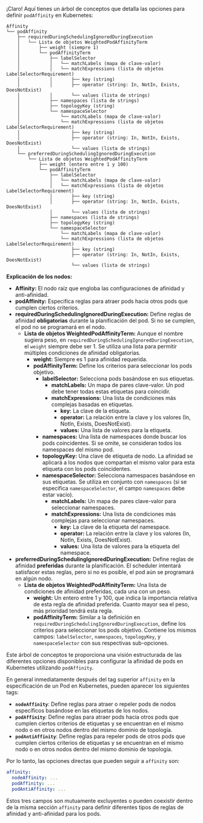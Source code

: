 ¡Claro! Aquí tienes un árbol de conceptos que detalla las opciones para definir `podAffinity` en Kubernetes:

```
Affinity
└── podAffinity
    ├── requiredDuringSchedulingIgnoredDuringExecution
    │   └── Lista de objetos WeightedPodAffinityTerm
    │       ├── weight (siempre 1)
    │       └── podAffinityTerm
    │           ├── labelSelector
    │           │   └── matchLabels (mapa de clave-valor)
    │           │   └── matchExpressions (lista de objetos LabelSelectorRequirement)
    │           │       ├── key (string)
    │           │       ├── operator (string: In, NotIn, Exists, DoesNotExist)
    │           │       └── values (lista de strings)
    │           ├── namespaces (lista de strings)
    │           ├── topologyKey (string)
    │           └── namespaceSelector
    │               └── matchLabels (mapa de clave-valor)
    │               └── matchExpressions (lista de objetos LabelSelectorRequirement)
    │                   ├── key (string)
    │                   ├── operator (string: In, NotIn, Exists, DoesNotExist)
    │                   └── values (lista de strings)
    └── preferredDuringSchedulingIgnoredDuringExecution
        └── Lista de objetos WeightedPodAffinityTerm
            ├── weight (entero entre 1 y 100)
            └── podAffinityTerm
                ├── labelSelector
                │   └── matchLabels (mapa de clave-valor)
                │   └── matchExpressions (lista de objetos LabelSelectorRequirement)
                │       ├── key (string)
                │       ├── operator (string: In, NotIn, Exists, DoesNotExist)
                │       └── values (lista de strings)
                ├── namespaces (lista de strings)
                ├── topologyKey (string)
                └── namespaceSelector
                    └── matchLabels (mapa de clave-valor)
                    └── matchExpressions (lista de objetos LabelSelectorRequirement)
                        ├── key (string)
                        ├── operator (string: In, NotIn, Exists, DoesNotExist)
                        └── values (lista de strings)
```

**Explicación de los nodos:**

* **Affinity:** El nodo raíz que engloba las configuraciones de afinidad y anti-afinidad.
* **podAffinity:** Especifica reglas para atraer pods hacia otros pods que cumplen ciertos criterios.
* **requiredDuringSchedulingIgnoredDuringExecution:** Define reglas de afinidad **obligatorias** durante la planificación del pod. Si no se cumplen, el pod no se programará en el nodo.
    * **Lista de objetos WeightedPodAffinityTerm:** Aunque el nombre sugiera peso, en `requiredDuringSchedulingIgnoredDuringExecution`, el `weight` siempre debe ser 1. Se utiliza una lista para permitir múltiples condiciones de afinidad obligatorias.
        * **weight:** Siempre es 1 para afinidad requerida.
        * **podAffinityTerm:** Define los criterios para seleccionar los pods objetivo.
            * **labelSelector:** Selecciona pods basándose en sus etiquetas.
                * **matchLabels:** Un mapa de pares clave-valor. Un pod debe tener todas estas etiquetas para coincidir.
                * **matchExpressions:** Una lista de condiciones más complejas basadas en etiquetas.
                    * **key:** La clave de la etiqueta.
                    * **operator:** La relación entre la clave y los valores (In, NotIn, Exists, DoesNotExist).
                    * **values:** Una lista de valores para la etiqueta.
            * **namespaces:** Una lista de namespaces donde buscar los pods coincidentes. Si se omite, se consideran todos los namespaces del mismo pod.
            * **topologyKey:** Una clave de etiqueta de nodo. La afinidad se aplicará a los nodos que compartan el mismo valor para esta etiqueta con los pods coincidentes.
            * **namespaceSelector:** Selecciona namespaces basándose en sus etiquetas. Se utiliza en conjunto con `namespaces` (si se especifica `namespaceSelector`, el campo `namespaces` debe estar vacío).
                * **matchLabels:** Un mapa de pares clave-valor para seleccionar namespaces.
                * **matchExpressions:** Una lista de condiciones más complejas para seleccionar namespaces.
                    * **key:** La clave de la etiqueta del namespace.
                    * **operator:** La relación entre la clave y los valores (In, NotIn, Exists, DoesNotExist).
                    * **values:** Una lista de valores para la etiqueta del namespace.
* **preferredDuringSchedulingIgnoredDuringExecution:** Define reglas de afinidad **preferidas** durante la planificación. El scheduler intentará satisfacer estas reglas, pero si no es posible, el pod aún se programará en algún nodo.
    * **Lista de objetos WeightedPodAffinityTerm:** Una lista de condiciones de afinidad preferidas, cada una con un peso.
        * **weight:** Un entero entre 1 y 100, que indica la importancia relativa de esta regla de afinidad preferida. Cuanto mayor sea el peso, más prioridad tendrá esta regla.
        * **podAffinityTerm:** Similar a la definición en `requiredDuringSchedulingIgnoredDuringExecution`, define los criterios para seleccionar los pods objetivo. Contiene los mismos campos: `labelSelector`, `namespaces`, `topologyKey`, y `namespaceSelector` con sus respectivas sub-opciones.

Este árbol de conceptos te proporciona una visión estructurada de las diferentes opciones disponibles para configurar la afinidad de pods en Kubernetes utilizando `podAffinity`.

En general inmediatamente después del tag superior `affinity` en la especificación de un Pod en Kubernetes, pueden aparecer los siguientes tags:

* **`nodeAffinity`**: Define reglas para atraer o repeler pods de nodos específicos basándose en las etiquetas de los nodos.
* **`podAffinity`**: Define reglas para atraer pods hacia otros pods que cumplen ciertos criterios de etiquetas y se encuentran en el mismo nodo o en otros nodos dentro del mismo dominio de topología.
* **`podAntiAffinity`**: Define reglas para repeler pods de otros pods que cumplen ciertos criterios de etiquetas y se encuentran en el mismo nodo o en otros nodos dentro del mismo dominio de topología.

Por lo tanto, las opciones directas que pueden seguir a `affinity` son:

```yaml
affinity:
  nodeAffinity: ...
  podAffinity: ...
  podAntiAffinity: ...
```

Estos tres campos son mutuamente excluyentes o pueden coexistir dentro de la misma sección `affinity` para definir diferentes tipos de reglas de afinidad y anti-afinidad para los pods.